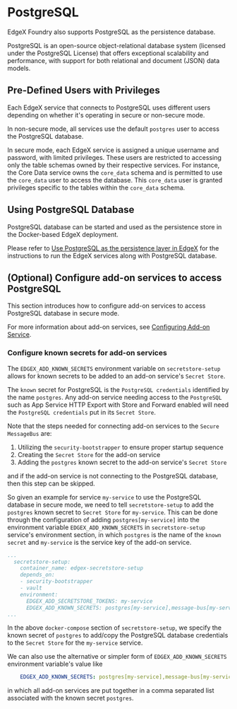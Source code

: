 # PostgreSQL

EdgeX Foundry also supports PostgreSQL as the persistence database.

PostgreSQL is an open-source object-relational database system (licensed under the PostgreSQL License) that offers exceptional scalability and performance, with support for both relational and document (JSON) data models.

## Pre-Defined Users with Privileges

Each EdgeX service that connects to PostgreSQL uses different users depending on whether it's operating in secure or non-secure mode.

In non-secure mode, all services use the default `postgres` user to access the PostgreSQL database.

In secure mode, each EdgeX service is assigned a unique username and password, with limited privileges. These users are restricted to accessing only the table schemas owned by their respective services. 
For instance, the Core Data service owns the `core_data` schema and is permitted to use the `core_data` user to access the database. This `core_data` user is granted privileges specific to the tables within the `core_data` schema.

## Using PostgreSQL Database

PostgreSQL database can be started and used as the persistence store in the Docker-based EdgeX deployment.

Please refer to [Use PostgreSQL as the persistence layer in EdgeX](https://github.com/edgexfoundry/edgex-compose?tab=readme-ov-file#use-postgresql-as-the-persistence-layer-in-edgex) for the instructions to run the EdgeX services along with PostgreSQL database.

## (Optional) Configure add-on services to access PostgreSQL

This section introduces how to configure add-on services to access PostgreSQL database in secure mode.

For more information about add-on services, see [Configuring Add-on Service](../../../security/Ch-Configuring-Add-On-Services/).

### Configure known secrets for add-on services

The `EDGEX_ADD_KNOWN_SECRETS` environment variable on `secretstore-setup` allows for known secrets
to be added to an add-on service's `Secret Store`.

The `known` secret for PostgreSQL is the `PostgreSQL credentials` identified by
the name `postgres`. Any add-on service needing access to the `PostgreSQL` such as
App Service HTTP Export with Store and Forward enabled will need the `PostgreSQL credentials`
put in its `Secret Store`.

Note that the steps needed for connecting add-on services to the `Secure MessageBus` are:

1. Utilizing the `security-bootstrapper` to ensure proper startup sequence
2. Creating the `Secret Store` for the add-on service
3. Adding the `postgres` known secret to the add-on service's `Secret Store`

and if the add-on service is not connecting to the PostgreSQL database, then this step can be skipped.

So given an example for service `my-service` to use the PostgreSQL database in secure mode,
we need to tell `secretstore-setup` to add the `postgres` known secret to `Secret Store` for `my-service`.
This can be done through the configuration of adding `postgres[my-service]` into the environment variable
`EDGEX_ADD_KNOWN_SECRETS` in `secretstore-setup` service's environment section, in which `postgres` is the name of
the `known secret` and `my-service` is the service key of the add-on service.

```yaml
...
  secretstore-setup:
    container_name: edgex-secretstore-setup
    depends_on:
    - security-bootstrapper
    - vault
    environment:
      EDGEX_ADD_SECRETSTORE_TOKENS: my-service
      EDGEX_ADD_KNOWN_SECRETS: postgres[my-service],message-bus[my-service],message-bus[device-virtual]
...

```

In the above `docker-compose` section of `secretstore-setup`, we specify the known secret of
`postgres` to add/copy the PostgreSQL database credentials to the `Secret Store` for the `my-service` service.

We can also use the alternative or simpler form of `EDGEX_ADD_KNOWN_SECRETS` environment variable's value like

```yaml
    EDGEX_ADD_KNOWN_SECRETS: postgres[my-service],message-bus[my-service],message-bus[device-virtual]
```

in which all add-on services are put together in a comma separated list associated with the
known secret `postgres`.
